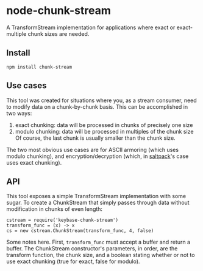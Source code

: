 # node-chunk-stream

A TransformStream implementation for applications where exact or exact-multiple chunk sizes are needed.

## Install

	npm install chunk-stream

## Use cases

This tool was created for situations where you, as a stream consumer, need to modify data on a chunk-by-chunk basis. This can be accomplished in two ways:
1) exact chunking: data will be processed in chunks of precisely one size
2) modulo chunking: data will be processed in multiples of the chunk size
Of course, the last chunk is usually smaller than the chunk size.

The two most obvious use cases are for ASCII armoring (which uses modulo chunking), and encryption/decryption (which, in [saltpack](https://saltpack.org)'s case uses exact chunking).

## API

This tool exposes a simple TransformStream implementation with some sugar. To create a ChunkStream that simply passes through data without modification in chunks of even length:

	cstream = require('keybase-chunk-stream')
	transform_func = (x) -> x
	cs = new cstream.ChunkStream(transform_func, 4, false)

Some notes here. First, `transform_func` must accept a buffer and return a buffer. The ChunkStream constructor's parameters, in order, are the transform function, the chunk size, and a boolean stating whether or not to use exact chunking (true for exact, false for modulo).
